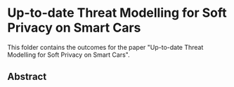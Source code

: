 # Up-to-date Threat Modelling for Soft Privacy on Smart Cars

This folder contains the outcomes for the paper "Up-to-date Threat Modelling for Soft Privacy on Smart Cars".

## Abstract

